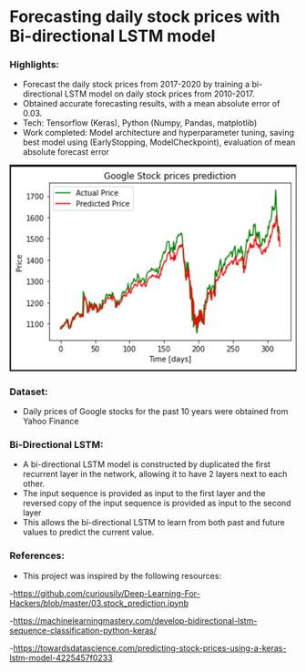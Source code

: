 # Forecasting daily stock prices with Bi-directional LSTM model

### Highlights:
- Forecast the daily stock prices from 2017-2020 by training a bi-directional LSTM model on daily stock prices from 2010-2017.
- Obtained accurate forecasting results, with a mean absolute error of 0.03.
- Tech: Tensorflow (Keras), Python (Numpy, Pandas, matplotlib)
- Work completed: Model architecture and hyperparameter tuning, saving best model using (EarlyStopping, ModelCheckpoint), evaluation of mean absolute forecast error 

![Alt text](/assets/forecast_results.png?raw=true "Forecasting results on test dataset")

### Dataset:
- Daily prices of Google stocks for the past 10 years were obtained from Yahoo Finance  

### Bi-Directional LSTM:
- A bi-directional LSTM model is constructed by duplicated the first recurrent layer in the network, allowing it to have 2 layers next to each other.
- The input sequence is provided as input to the first layer and the reversed copy of the input sequence is provided as input to the second layer
- This allows the bi-directional LSTM to learn from both past and future values to predict the current value. 

### References:
- This project was inspired by the following resources:

-https://github.com/curiousily/Deep-Learning-For-Hackers/blob/master/03.stock_prediction.ipynb

-https://machinelearningmastery.com/develop-bidirectional-lstm-sequence-classification-python-keras/

-https://towardsdatascience.com/predicting-stock-prices-using-a-keras-lstm-model-4225457f0233
